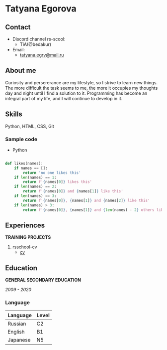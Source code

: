 # Tatyana Egorova

## Contact

+ Discord channel rs-scool:
  + TiA(@bedakur)
+ Email:
  + tatyana.egrv@mail.ru

## About me

Curiosity and persererance are my lifestyle, so I strive to learn new things. The more difficult the task seems to me, the more it occupies my thoughts day and night until I find a solution to it. Programming has become an integral part of my life, and I will continue to develop in it. 

## Skills

Python, HTML, CSS, Git

### Sample code

* Python 

```python

def likes(names):
    if names == []:
        return 'no one likes this'
    if len(names) == 1:
        return f'{names[0]} likes this' 
    if len(names) == 2:
        return f'{names[0]} and {names[1]} like this'
    if len(names) == 3:
        return f'{names[0]}, {names[1]} and {names[2]} like this'
    if len(names) > 3:
        return f'{names[0]}, {names[1]} and {len(names) - 2} others like this'
```
## Experiences

**TRAINING PROJECTS**

1. rsschool-cv
   * [cv](https://github.com/bedakur/rsschool-cv) 

## Education
**GENERAL SECONDARY EDUCATION**

*2009 - 2020*

### Language
| Language | Level |
| --|--|
| Russian | C2 |
| English | B1 |
| Japanese | N5 |

